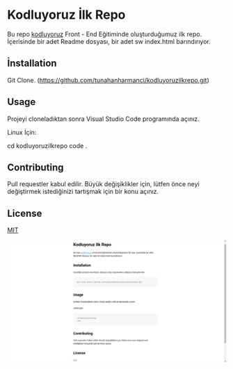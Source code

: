 # Kodluyoruz İlk Repo

Bu repo [kodluyoruz](https://kodluyoruz.org/) Front - End Eğitiminde oluşturduğumuz ilk repo. İçerisinde bir adet Readme dosyası, bir adet sw index.html barındırıyor. 

## İnstallation
 
Git Clone. (https://github.com/tunahanharmanci/kodluyoruzilkrepo.git)

## Usage
Projeyi cloneladıktan sonra Visual Studio Code programında açınız.

Linux İçin:

cd kodluyoruzilkrepo
code .

## Contributing
Pull requestler kabul edilir. Büyük değişiklikler için, lütfen önce neyi değiştirmek istediğinizi tartışmak için bir konu açınız.

## License
[MIT](https://choosealicense.com/licenses/mit/)

![Porjenin Görseli](https://raw.githubusercontent.com/Kodluyoruz/taskforce/main/git/odev1/figures/markdown.png)

